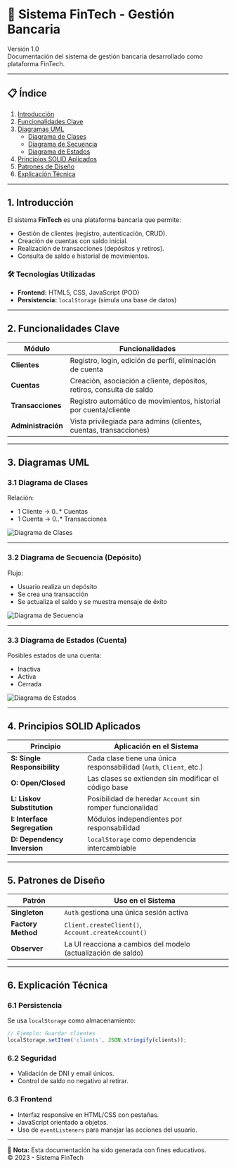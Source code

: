 # 💼 Sistema FinTech - Gestión Bancaria

Versión 1.0  
Documentación del sistema de gestión bancaria desarrollado como plataforma FinTech.

---

## 📋 Índice

1. [Introducción](#1-introducción)  
2. [Funcionalidades Clave](#2-funcionalidades-clave)  
3. [Diagramas UML](#3-diagramas-uml)  
   - [Diagrama de Clases](#31-diagrama-de-clases)  
   - [Diagrama de Secuencia](#32-diagrama-de-secuencia-depósito)  
   - [Diagrama de Estados](#33-diagrama-de-estados-cuenta)  
4. [Principios SOLID Aplicados](#4-principios-solid-aplicados)  
5. [Patrones de Diseño](#5-patrones-de-diseño)  
6. [Explicación Técnica](#6-explicación-técnica)

---

## 1. Introducción

El sistema **FinTech** es una plataforma bancaria que permite:

- Gestión de clientes (registro, autenticación, CRUD).
- Creación de cuentas con saldo inicial.
- Realización de transacciones (depósitos y retiros).
- Consulta de saldo e historial de movimientos.

### 🛠️ Tecnologías Utilizadas

- **Frontend:** HTML5, CSS, JavaScript (POO)
- **Persistencia:** `localStorage` (simula una base de datos)

---

## 2. Funcionalidades Clave

| Módulo        | Funcionalidades |
|---------------|-----------------|
| **Clientes**      | Registro, login, edición de perfil, eliminación de cuenta |
| **Cuentas**       | Creación, asociación a cliente, depósitos, retiros, consulta de saldo |
| **Transacciones** | Registro automático de movimientos, historial por cuenta/cliente |
| **Administración**| Vista privilegiada para admins (clientes, cuentas, transacciones) |

---

## 3. Diagramas UML

### 3.1 Diagrama de Clases

Relación:  
- 1 Cliente -> 0..* Cuentas  
- 1 Cuenta -> 0..* Transacciones

![Diagrama de Clases](docs/img/class-diagram.jfif)

---

### 3.2 Diagrama de Secuencia (Depósito)

Flujo:
- Usuario realiza un depósito
- Se crea una transacción
- Se actualiza el saldo y se muestra mensaje de éxito

![Diagrama de Secuencia](docs/img/sequence-diagram.png)

---

### 3.3 Diagrama de Estados (Cuenta)

Posibles estados de una cuenta:
- Inactiva
- Activa
- Cerrada

![Diagrama de Estados](docs/img/state-diagram.png)

---

## 4. Principios SOLID Aplicados

| Principio              | Aplicación en el Sistema |
|------------------------|--------------------------|
| **S: Single Responsibility**   | Cada clase tiene una única responsabilidad (`Auth`, `Client`, etc.) |
| **O: Open/Closed**             | Las clases se extienden sin modificar el código base |
| **L: Liskov Substitution**     | Posibilidad de heredar `Account` sin romper funcionalidad |
| **I: Interface Segregation**   | Módulos independientes por responsabilidad |
| **D: Dependency Inversion**    | `localStorage` como dependencia intercambiable |

---

## 5. Patrones de Diseño

| Patrón        | Uso en el Sistema |
|---------------|------------------|
| **Singleton**     | `Auth` gestiona una única sesión activa |
| **Factory Method**| `Client.createClient()`, `Account.createAccount()` |
| **Observer**      | La UI reacciona a cambios del modelo (actualización de saldo) |

---

## 6. Explicación Técnica

### 6.1 Persistencia

Se usa `localStorage` como almacenamiento:

```js
// Ejemplo: Guardar clientes
localStorage.setItem('clients', JSON.stringify(clients));
```

### 6.2 Seguridad

- Validación de DNI y email únicos.
- Control de saldo no negativo al retirar.

### 6.3 Frontend

- Interfaz responsive en HTML/CSS con pestañas.
- JavaScript orientado a objetos.
- Uso de `eventListeners` para manejar las acciones del usuario.

---

📌 **Nota:** Esta documentación ha sido generada con fines educativos.  
© 2023 - Sistema FinTech
